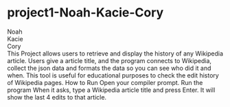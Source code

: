 # project1-Noah-Kacie-Cory
Noah  
Kacie  
Cory  
This Project allows users to retrieve and display the history of any Wikipedia article. Users give a article title, and the program connects to Wikipedia, collect the json data and formats the data so you can see who did it and when. This tool is useful for educational purposes to check the edit history of Wikipedia pages.
How to Run
Open your compiler prompt.
Run the program 
When it asks, type a Wikipedia article title and press Enter.
It will show the last 4 edits to that article.
